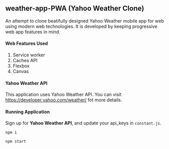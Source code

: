 ## weather-app-PWA (Yahoo Weather Clone)

An attempt to clone beatifully designed Yahoo Weather mobile app for web using
modern web technologies. It is developed by keeping progressive web app features
in mind.

#### Web Features Used

1. Service worker
2. Caches API
3. Flexbox
4. Canvas


#### Yahoo Weather API

This application uses Yahoo Weather API. You can visit https://developer.yahoo.com/weather/ fot more details.

#### Running Application

Sign up for **Yahoo Weather API**, and update your api_keys in ``constant.js``. 

```
npm i

npm start
```
